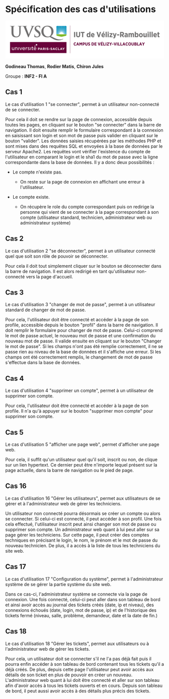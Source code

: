 # Spécification des cas d'utilisations

![logo_uvsq](../annexes/logo_uvsq.png)

**Godineau Thomas**, **Rodier Matis**, **Chiron Jules**

Groupe : **INF2 - FI A**

## Cas 1

Le cas d'utilisation 1 "se connecter", permet à un utilisateur non-connecté de se connecter.

Pour cela il doit se rendre sur la page de connexion, accessible depuis toutes les pages, en cliquant sur le bouton "se connecter" dans la barre de navigation.
Il doit ensuite remplir le formulaire correspondant à la connexion en saisissant son login et son mot de passe puis valider en cliquant sur le bouton "valider".
Les données saisies récupérées par les méthodes PHP et sont mises dans des requêtes SQL et envoyées à la base de données par le serveur Apache2.
Les requêtes vont vérifier l'existence du compte de l'utilisateur en comparant le login et le sha1 du mot de passe avec la ligne correspondante dans la base de données.
Il y a donc deux possibilités :

- Le compte n'existe pas.

  - On reste sur la page de connexion en affichant une erreur à l'utilisateur.

- Le compte existe.

  - On récupère le role du compte correspondant puis on redirige la personne qui vient de se connecter à la page correspondant à son compte (utilisateur standard, technicien, administrateur web ou administrateur système)

## Cas 2

Le cas d'utilisation 2 "se déconnecter", permet à un utilisateur connecté quel que soit son rôle de pouvoir se déconnecter.

Pour cela il doit tout simplement cliquer sur le bouton se déconnecter dans la barre de navigation.
Il est alors redirigé en tant qu'utilisateur non-connecté vers la page d'accueil.

## Cas 3

Le cas d'utilisation 3 "changer de mot de passe", permet à un utilisateur standard de changer de mot de passe.

Pour cela, l'utilisateur doit être connecté et accéder à la page de son profile, accessible depuis le bouton "profil" dans la barre de navigation.
Il doit remplir le formulaire pour changer de mot de passe. Celui-ci comprend le mot de passe actuel, le nouveau mot de passe et une confirmation du nouveau mot de passe.
Il valide ensuite en cliquant sur le bouton "Changer le mot de passe".
Si les champs n'ont pas été remplie correctement, il ne se passe rien au niveau de la base de données et il s'affiche une erreur.
Si les champs ont été correctement remplis, le changement de mot de passe s'effectue dans la base de données.

## Cas 4

Le cas d'utilisation 4 "supprimer un compte", permet à un utilisateur de supprimer son compte.

Pour cela, l'utilisateur doit être connecté et accéder à la page de son profile.
Il n'a qu'à appuyer sur le bouton "supprimer mon compte" pour supprimer son compte.

## Cas 5

Le cas d'utilisation 5 "afficher une page web", permet d'afficher une page web.

Pour cela, il suffit qu'un utilisateur quel qu'il soit, inscrit ou non, de clique sur un lien hypertext.
Ce dernier peut être n'importe lequel présent sur la page actuelle, dans la barre de navigation ou le pied de page.

## Cas 16

Le cas d'utilisation 16 "Gérer les utilisateurs", permet aux utilisateurs de se gérer et à l'administrateur web de gérer les techniciens.

Un utilisateur non connecté pourra désormais se créer un compte ou alors se connecter.
Si celui-ci est connecté, il peut accéder à son profil.
Une fois cela effectué, l'utilisateur inscrit peut ainsi changer son mot de passe ou supprimer son compte.
Un administrateur web quant à lui peut aller sur sa page gérer les techniciens.
Sur cette page, il peut créer des comptes techniques en précisant le login, le nom, le prénom et le mot de passe du nouveau technicien.
De plus, il a accès à la liste de tous les techniciens du site web.

## Cas 17

Le cas d'utilisation 17 "Configuration du système", permet à l'administrateur système de se gérer la partie système du site web.

Dans ce cas-ci, l'administrateur système se connecte via la page de connexion.
Une fois connecté, celui-ci peut aller dans son tableau de bord et ainsi avoir accès au journal des tickets créés (date, ip et niveau), des connexions échoués (date, login, mot de passe, ip) et de l'historique des tickets fermé (niveau, salle, problème, demandeur, date et la date de fin.)

## Cas 18

Le cas d'utilisation 18 "Gérer les tickets", permet aux utilisateurs ou à l'administrateur web de gérer les tickets.

Pour cela, un utilisateur doit se connecter s'il ne l'a pas déjà fait puis il pourra enfin accéder à son tableau de bord contenant tous les tickets qu'il a déjà créés. De plus, depuis cette page l'utilisateur peut avoir accès aux détails de son ticket en plus de pouvoir en créer un nouveau.
L'administrateur web quant à lui doit être connecté et aller sur son tableau afin d'avoir accès à tous les tickets ouverts et en cours. Depuis son tableau de bord, il peut aussi avoir accès à des détails plus précis des tickets.
